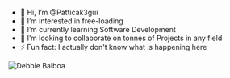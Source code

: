 - 👋 Hi, I’m @Patticak3gui
- 👀 I’m interested in free-loading
- 🌱 I’m currently learning Software Development
- 💞️ I’m looking to collaborate on tonnes of Projects in any field
- ⚡ Fun fact: I actually don't know what is happening here

<!---
Patticak3gui/Patticak3gui is a ✨ special ✨ repository because its `README.md` (this file) appears on your GitHub profile.
You can click the Preview link to take a look at your changes.
--->
![Debbie Balboa](https://github.com/Patticak3gui/Patticak3gui/assets/136805789/9b6e3bb6-e6c3-4c33-ac22-31fc565a4ac5)

